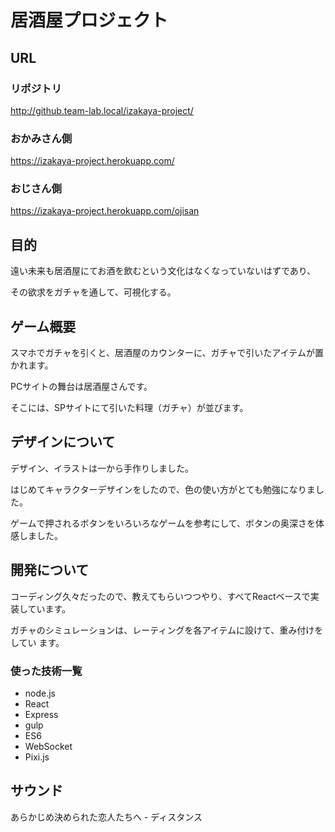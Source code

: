 # 居酒屋プロジェクト

## URL

### リポジトリ

http://github.team-lab.local/izakaya-project/

### おかみさん側

https://izakaya-project.herokuapp.com/

### おじさん側

https://izakaya-project.herokuapp.com/ojisan

## 目的

遠い未来も居酒屋にてお酒を飲むという文化はなくなっていないはずであり、

その欲求をガチャを通して、可視化する。

## ゲーム概要

スマホでガチャを引くと、居酒屋のカウンターに、ガチャで引いたアイテムが置かれます。

PCサイトの舞台は居酒屋さんです。

そこには、SPサイトにて引いた料理（ガチャ）が並びます。

## デザインについて

デザイン、イラストは一から手作りしました。

はじめてキャラクターデザインをしたので、色の使い方がとても勉強になりました。

ゲームで押されるボタンをいろいろなゲームを参考にして、ボタンの奥深さを体感しました。

## 開発について

コーディング久々だったので、教えてもらいつつやり、すべてReactベースで実装しています。

ガチャのシミュレーションは、レーティングを各アイテムに設けて、重み付けをしてい
ます。

### 使った技術一覧

* node.js
* React
* Express
* gulp
* ES6
* WebSocket
* Pixi.js

## サウンド

あらかじめ決められた恋人たちへ - ディスタンス
